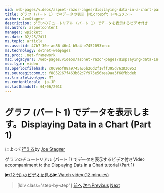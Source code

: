 ```yaml
---
uid: web-pages/videos/aspnet-razor-pages/displaying-data-in-a-chart-part-1
title: グラフ (パート 1) でのデータの表示 |Microsoft ドキュメント
author: JoeStagner
description: グラフのチュートリアル (パート 1) でデータを表示するビデオ付き
ms.author: aspnetcontent
manager: wpickett
ms.date: 02/25/2011
ms.topic: article
ms.assetid: 47b7f30e-ae86-46e4-b5a4-e7452093becc
ms.technology: dotnet-webpages
ms.prod: .net-framework
msc.legacyurl: /web-pages/videos/aspnet-razor-pages/displaying-data-in-a-chart-part-1
msc.type: video
ms.openlocfilehash: c069e5f88a9745a05b26d2f16ff395d763836953
ms.sourcegitcommit: f8852267f463b62d7f975e56bea9aa3f68fbbdeb
ms.translationtype: MT
ms.contentlocale: ja-JP
ms.lasthandoff: 04/06/2018
---
```

<a name="displaying-data-in-a-chart-part-1"></a><span data-ttu-id="0ca37-103">グラフ (パート 1) でデータを表示します。</span><span class="sxs-lookup"><span data-stu-id="0ca37-103">Displaying Data in a Chart (Part 1)</span></span>
====================
<span data-ttu-id="0ca37-104">によって[行える](https://github.com/JoeStagner)</span><span class="sxs-lookup"><span data-stu-id="0ca37-104">by [Joe Stagner](https://github.com/JoeStagner)</span></span>

<span data-ttu-id="0ca37-105">グラフのチュートリアル (パート 1) でデータを表示するビデオ付き</span><span class="sxs-lookup"><span data-stu-id="0ca37-105">Video accompaniment to the Displaying Data in a Chart tutorial (Part 1)</span></span>

[<span data-ttu-id="0ca37-106">&#9654;(12 分) のビデオを見る</span><span class="sxs-lookup"><span data-stu-id="0ca37-106">&#9654; Watch video (12 minutes)</span></span>](https://channel9.msdn.com/Blogs/ASP-NET-Site-Videos/displaying-data-in-a-chart-part-1)

> [!div class="step-by-step"]
> <span data-ttu-id="0ca37-107">[前へ](displaying-data-in-a-grid.md)
> [次へ](displaying-data-in-a-chart-part-2.md)</span><span class="sxs-lookup"><span data-stu-id="0ca37-107">[Previous](displaying-data-in-a-grid.md)
[Next](displaying-data-in-a-chart-part-2.md)</span></span>
